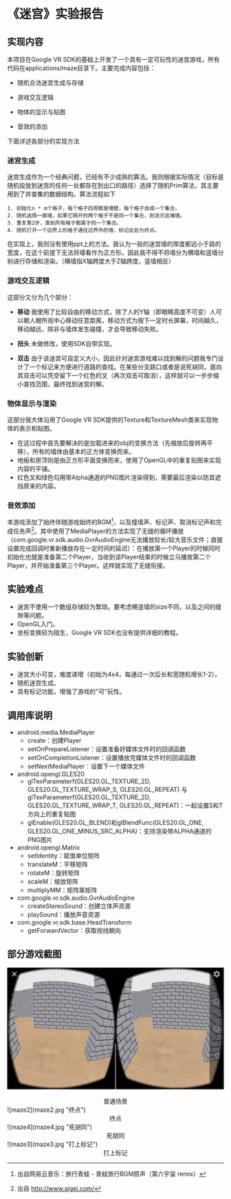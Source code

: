 # 《迷宫》实验报告

## 实现内容

本项目在Google VR SDK的基础上开发了一个具有一定可玩性的迷宫游戏，所有代码在applications/maze目录下。主要完成内容包括：

- 随机合法迷宫生成与存储

- 游戏交互逻辑

- 物体的显示与贴图

- 音效的添加

下面详述各部分的实现方法

### 迷宫生成

迷宫生成作为一个经典问题，已经有不少成熟的算法。我则根据实际情况（目标是随机投放到迷宫的任何一处都存在到出口的路径）选择了随机Prim算法，其主要用到了并查集的数据结构。算法流程如下
~~~
1. 初始化n * m个格子，每个格子四周都是墙壁，每个格子自成一个集合。
2. 随机选择一面墙，如果它隔开的两个格子不是同一个集合，则消灭这堵墙。
3. 重复第2步，直到所有格子都属于同一个集合。
4. 随机打开一个边界上的格子通往边界外的墙，标记此处为终点。
~~~
在实现上，我则没有使用ppt上的方法。我认为一般的迷宫墙的厚度都远小于路的宽度，在这个前提下无法将墙看作为正方形。因此我不得不将墙分为横墙和竖墙分别进行存储和渲染。（横墙指X轴跨度大于Z轴跨度，竖墙相反）

### 游戏交互逻辑

这部分又分为几个部分：

 - **移动**
	我使用了比较自由的移动方式，除了人的Y轴（即眼睛高度不可变）人可以朝人眼所视中心移动任意距离，移动方式为按下一定时长屏幕，时间越久，移动越远，除非与墙体发生碰撞，才会导致移动失败。

 - **扭头**
	未做修改，使用SDK自带实现。
	
 - **双击**
	由于该迷宫可自定义大小，因此针对迷宫游戏难以找到解的问题我专门设计了一个标记来方便进行道路的查找。在某些分支路口或者是说死胡同，面向其双击可以凭空留下一个红色的叉（再次双击可取消），这样就可以一步步缩小查找范围，最终找到迷宫的解。

### 物体显示与渲染

这部分我大体沿用了Google VR SDK提供的Texture和TextureMesh类来实现物体的表示和贴图。
 - 在这过程中首先要解决的是加载进来的obj的变换方法（先缩放后旋转再平移），所有的墙体由基本的正方体变换而来。
 - 地板和房顶则是由正方形平面变换而来，使用了OpenGL中的重复贴图来实现内容的平铺。
 - 红色叉和绿色勾用带Alpha通道的PNG图片渲染得到，需要最后渲染以防其遮挡原来的内容。

### 音效添加

本游戏添加了始终伴随游戏始终的BGM[^1]，以及撞墙声、标记声、取消标记声和完成任务声[^2]。其中使用了MediaPlayer的方法实现了无缝的循环播放（com.google.vr.sdk.audio.GvrAudioEngine无法播放较长/较大音乐文件；直接设置完成回调时重新播放存在一定时间的延迟）：在播放第一个Player的时候同时初始化也就是准备第二个Player，当收到该Player结束的时候立马播放第二个Player，并开始准备第三个Player。这样就实现了无缝衔接。
[^1]:  出自网易云音乐：旅行青蛙 - 青蛙旅行BGM原声（第六宇宙 remix）
[^2]:  出自 http://www.aigei.com/

## 实验难点

 - 迷宫不使用一个数组存储较为繁琐。要考虑横竖墙的size不同，以及之间的缝隙等问题。
 - OpenGL入门。
 - 坐标变换较为陌生，Google VR SDK也没有提供详细的教程。

## 实验创新

 - 迷宫大小可变，难度递增（初始为4x4，每通过一次后长和宽随机增长1-2）。
 - 随机迷宫生成。
 - 具有标记功能，增强了游戏的"可"玩性。

## 调用库说明

 - android.media.MediaPlayer
	 - create：创建Player
	 - setOnPrepareListener：设置准备好媒体文件时的回调函数
	 - setOnCompletionListener：设置播放完媒体文件时的回调函数
	 - setNextMediaPlayer：设置下一个媒体文件
 - android.opengl.GLES20
	 - glTexParameterf(GLES20.GL_TEXTURE_2D, GLES20.GL_TEXTURE_WRAP_S, GLES20.GL_REPEAT) 与 glTexParameterf(GLES20.GL_TEXTURE_2D, GLES20.GL_TEXTURE_WRAP_T, GLES20.GL_REPEAT)：一起设置S和T方向上的重复贴图
	 - glEnable(GLES20.GL_BLEND)和glBlendFunc(GLES20.GL_ONE, GLES20.GL_ONE_MINUS_SRC_ALPHA)：支持渲染带ALPHA通道的PNG图片
 - android.opengl.Matrix
	 - setIdentity：赋值单位矩阵
	 - translateM：平移矩阵
	 - rotateM：旋转矩阵
	 - scaleM：缩放矩阵
	 - multiplyMM：矩阵乘矩阵
 - com.google.vr.sdk.audio.GvrAudioEngine
	 - createStereoSound：创建立体声资源
	 - playSound：播放声音资源
 - com.google.vr.sdk.base.HeadTransform
     - getForwardVector：获取视线朝向

## 部分游戏截图

![maze1](maze1.jpg "普通场景")

<center>普通场景</center>
![maze2](maze2.jpg "终点")

<center>终点</center>
![maze4](maze4.jpg "死胡同")

<center>死胡同</center>
![maze3](maze3.jpg "打上标记")

<center>打上标记</center>
